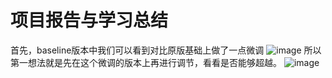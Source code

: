# 项目报告与学习总结

首先，baseline版本中我们可以看到对比原版基础上做了一点微调
![image](https://user-images.githubusercontent.com/1567844/118798906-bf78b780-b8d0-11eb-84a9-94bed7284e26.png)
所以第一想法就是先在这个微调的版本上再进行调节，看看是否能够超越。
![image](https://user-images.githubusercontent.com/1567844/118799131-f8b12780-b8d0-11eb-8f32-ad8f7f7e02e2.png)



